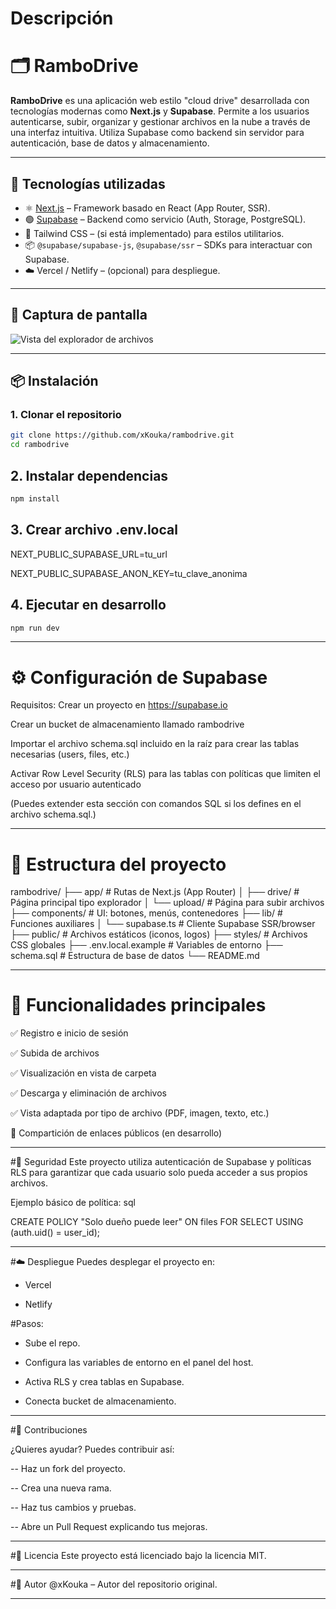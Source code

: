 # Descripción

# 🗂️ RamboDrive

**RamboDrive** es una aplicación web estilo "cloud drive" desarrollada con tecnologías modernas como **Next.js** y **Supabase**. Permite a los usuarios autenticarse, subir, organizar y gestionar archivos en la nube a través de una interfaz intuitiva. Utiliza Supabase como backend sin servidor para autenticación, base de datos y almacenamiento.

---

## 🚀 Tecnologías utilizadas

- ⚛️ [Next.js](https://nextjs.org/) – Framework basado en React (App Router, SSR).
- 🟢 [Supabase](https://supabase.io/) – Backend como servicio (Auth, Storage, PostgreSQL).
- 💅 Tailwind CSS – (si está implementado) para estilos utilitarios.
- 📦 `@supabase/supabase-js`, `@supabase/ssr` – SDKs para interactuar con Supabase.
- ☁️ Vercel / Netlify – (opcional) para despliegue.

---

## 📸 Captura de pantalla

<!-- Puedes subir tu propia imagen a /public y actualizar este enlace -->
![Vista del explorador de archivos](./public/preview-drive-ui.png)

---

## 📦 Instalación

### 1. Clonar el repositorio

```bash
git clone https://github.com/xKouka/rambodrive.git
cd rambodrive
```
## 2. Instalar dependencias

```bash
npm install
```
## 3. Crear archivo .env.local

NEXT_PUBLIC_SUPABASE_URL=tu_url

NEXT_PUBLIC_SUPABASE_ANON_KEY=tu_clave_anonima

## 4. Ejecutar en desarrollo

```bash
npm run dev
```
---

# ⚙️ Configuración de Supabase
Requisitos:
Crear un proyecto en https://supabase.io

Crear un bucket de almacenamiento llamado rambodrive

Importar el archivo schema.sql incluido en la raíz para crear las tablas necesarias (users, files, etc.)

Activar Row Level Security (RLS) para las tablas con políticas que limiten el acceso por usuario autenticado

(Puedes extender esta sección con comandos SQL si los defines en el archivo schema.sql.)

---

# 📁 Estructura del proyecto
rambodrive/
├── app/                    # Rutas de Next.js (App Router)
│   ├── drive/              # Página principal tipo explorador
│   └── upload/             # Página para subir archivos
├── components/             # UI: botones, menús, contenedores
├── lib/                    # Funciones auxiliares
│   └── supabase.ts         # Cliente Supabase SSR/browser
├── public/                 # Archivos estáticos (iconos, logos)
├── styles/                 # Archivos CSS globales
├── .env.local.example      # Variables de entorno
├── schema.sql              # Estructura de base de datos
└── README.md

---

# 🎯 Funcionalidades principales
✅ Registro e inicio de sesión

✅ Subida de archivos

✅ Visualización en vista de carpeta

✅ Descarga y eliminación de archivos

✅ Vista adaptada por tipo de archivo (PDF, imagen, texto, etc.)

🚧 Compartición de enlaces públicos (en desarrollo)

---

#🔐 Seguridad
Este proyecto utiliza autenticación de Supabase y políticas RLS para garantizar que cada usuario solo pueda acceder a sus propios archivos.

Ejemplo básico de política:
sql

CREATE POLICY "Solo dueño puede leer" ON files
FOR SELECT USING (auth.uid() = user_id);

---

#☁️ Despliegue
Puedes desplegar el proyecto en:

- Vercel

- Netlify

#Pasos:

- Sube el repo.

- Configura las variables de entorno en el panel del host.

- Activa RLS y crea tablas en Supabase.

- Conecta bucket de almacenamiento.

---

#🤝 Contribuciones

¿Quieres ayudar? Puedes contribuir así:

-- Haz un fork del proyecto.

-- Crea una nueva rama.

-- Haz tus cambios y pruebas.

-- Abre un Pull Request explicando tus mejoras.

---

#📝 Licencia
Este proyecto está licenciado bajo la licencia MIT.

---

#👤 Autor
@xKouka – Autor del repositorio original.

---
